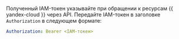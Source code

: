 Полученный IAM-токен указывайте при обращении к ресурсам {{ yandex-cloud }} через API. Передайте IAM-токен в заголовке `Authorization` в следующем формате:

```yaml
Authorization: Bearer <IAM-токен>
```